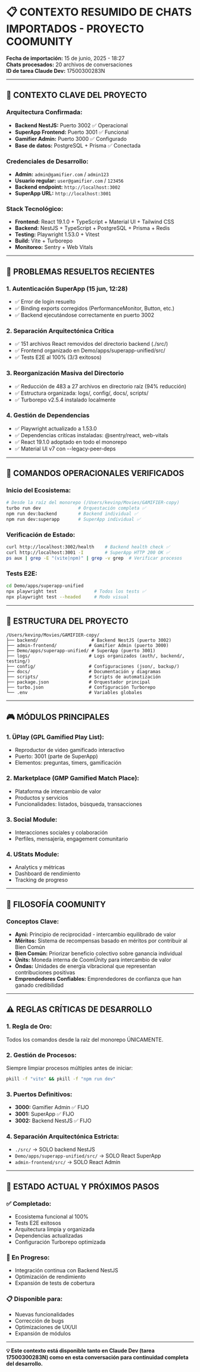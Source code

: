 # 📋 CONTEXTO RESUMIDO DE CHATS IMPORTADOS - PROYECTO COOMUNITY

**Fecha de importación:** 15 de junio, 2025 - 18:27  
**Chats procesados:** 20 archivos de conversaciones  
**ID de tarea Claude Dev:** 17500300283N

---

## 🎯 **CONTEXTO CLAVE DEL PROYECTO**

### **Arquitectura Confirmada:**
- **Backend NestJS:** Puerto 3002 ✅ Operacional
- **SuperApp Frontend:** Puerto 3001 ✅ Funcional  
- **Gamifier Admin:** Puerto 3000 ✅ Configurado
- **Base de datos:** PostgreSQL + Prisma ✅ Conectada

### **Credenciales de Desarrollo:**
- **Admin:** `admin@gamifier.com` / `admin123`
- **Usuario regular:** `user@gamifier.com` / `123456`
- **Backend endpoint:** `http://localhost:3002`
- **SuperApp URL:** `http://localhost:3001`

### **Stack Tecnológico:**
- **Frontend:** React 19.1.0 + TypeScript + Material UI + Tailwind CSS
- **Backend:** NestJS + TypeScript + PostgreSQL + Prisma + Redis
- **Testing:** Playwright 1.53.0 + Vitest
- **Build:** Vite + Turborepo
- **Monitoreo:** Sentry + Web Vitals

---

## 🚨 **PROBLEMAS RESUELTOS RECIENTES**

### **1. Autenticación SuperApp (15 jun, 12:28)**
- ✅ Error de login resuelto
- ✅ Binding exports corregidos (PerformanceMonitor, Button, etc.)
- ✅ Backend ejecutándose correctamente en puerto 3002

### **2. Separación Arquitectónica Crítica**
- ✅ 151 archivos React removidos del directorio backend (./src/)
- ✅ Frontend organizado en Demo/apps/superapp-unified/src/
- ✅ Tests E2E al 100% (3/3 exitosos)

### **3. Reorganización Masiva del Directorio**
- ✅ Reducción de 483 a 27 archivos en directorio raíz (94% reducción)
- ✅ Estructura organizada: logs/, config/, docs/, scripts/
- ✅ Turborepo v2.5.4 instalado localmente

### **4. Gestión de Dependencias**
- ✅ Playwright actualizado a 1.53.0
- ✅ Dependencias críticas instaladas: @sentry/react, web-vitals
- ✅ React 19.1.0 adoptado en todo el monorepo
- ✅ Material UI v7 con --legacy-peer-deps

---

## 🔧 **COMANDOS OPERACIONALES VERIFICADOS**

### **Inicio del Ecosistema:**
```bash
# Desde la raíz del monorepo (/Users/kevinp/Movies/GAMIFIER-copy)
turbo run dev              # Orquestación completa ✅
npm run dev:backend        # Backend individual ✅
npm run dev:superapp       # SuperApp individual ✅
```

### **Verificación de Estado:**
```bash
curl http://localhost:3002/health    # Backend health check ✅
curl http://localhost:3001 -I        # SuperApp HTTP 200 OK ✅
ps aux | grep -E "(vite|npm)" | grep -v grep  # Verificar procesos
```

### **Tests E2E:**
```bash
cd Demo/apps/superapp-unified
npx playwright test              # Todos los tests ✅
npx playwright test --headed     # Modo visual
```

---

## 📁 **ESTRUCTURA DEL PROYECTO**

```
/Users/kevinp/Movies/GAMIFIER-copy/
├── backend/                    # Backend NestJS (puerto 3002)
├── admin-frontend/            # Gamifier Admin (puerto 3000)
├── Demo/apps/superapp-unified/ # SuperApp (puerto 3001)
├── logs/                      # Logs organizados (auth/, backend/, testing/)
├── config/                    # Configuraciones (json/, backup/)
├── docs/                      # Documentación y diagramas
├── scripts/                   # Scripts de automatización
├── package.json               # Orquestador principal
├── turbo.json                 # Configuración Turborepo
└── .env                       # Variables globales
```

---

## 🎮 **MÓDULOS PRINCIPALES**

### **1. ÜPlay (GPL Gamified Play List):**
- Reproductor de video gamificado interactivo
- Puerto: 3001 (parte de SuperApp)
- Elementos: preguntas, timers, gamificación

### **2. Marketplace (GMP Gamified Match Place):**
- Plataforma de intercambio de valor
- Productos y servicios
- Funcionalidades: listados, búsqueda, transacciones

### **3. Social Module:**
- Interacciones sociales y colaboración
- Perfiles, mensajería, engagement comunitario

### **4. UStats Module:**
- Analytics y métricas
- Dashboard de rendimiento
- Tracking de progreso

---

## 🌟 **FILOSOFÍA COOMUNITY**

### **Conceptos Clave:**
- **Ayni:** Principio de reciprocidad - intercambio equilibrado de valor
- **Mëritos:** Sistema de recompensas basado en méritos por contribuir al Bien Común
- **Bien Común:** Priorizar beneficio colectivo sobre ganancia individual
- **Ünits:** Moneda interna de CoomÜnity para intercambio de valor
- **Öndas:** Unidades de energía vibracional que representan contribuciones positivas
- **Emprendedores Confiables:** Emprendedores de confianza que han ganado credibilidad

---

## ⚠️ **REGLAS CRÍTICAS DE DESARROLLO**

### **1. Regla de Oro:** 
Todos los comandos desde la raíz del monorepo ÚNICAMENTE.

### **2. Gestión de Procesos:**
Siempre limpiar procesos múltiples antes de iniciar:
```bash
pkill -f "vite" && pkill -f "npm run dev"
```

### **3. Puertos Definitivos:**
- **3000:** Gamifier Admin ✅ FIJO
- **3001:** SuperApp ✅ FIJO  
- **3002:** Backend NestJS ✅ FIJO

### **4. Separación Arquitectónica Estricta:**
- `./src/` → SOLO backend NestJS
- `Demo/apps/superapp-unified/src/` → SOLO React SuperApp
- `admin-frontend/src/` → SOLO React Admin

---

## 🎯 **ESTADO ACTUAL Y PRÓXIMOS PASOS**

### **✅ Completado:**
- Ecosistema funcional al 100%
- Tests E2E exitosos
- Arquitectura limpia y organizada
- Dependencias actualizadas
- Configuración Turborepo optimizada

### **🔄 En Progreso:**
- Integración continua con Backend NestJS
- Optimización de rendimiento
- Expansión de tests de cobertura

### **📋 Disponible para:**
- Nuevas funcionalidades
- Corrección de bugs
- Optimizaciones de UX/UI
- Expansión de módulos

---

**💡 Este contexto está disponible tanto en Claude Dev (tarea 17500300283N) como en esta conversación para continuidad completa del desarrollo.** 
